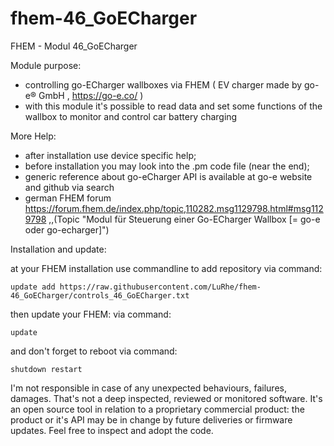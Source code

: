# fhem-46_GoECharger
FHEM - Modul 46_GoECharger


Module purpose:

 - controlling go-ECharger wallboxes via FHEM ( EV charger made by go-e® GmbH , https://go-e.co/ )
 - with this module it's possible to read data and set some functions of the wallbox 
   to monitor and control car battery charging

More Help:

 - after installation use device specific help;
 - before installation you may look into the .pm code file (near the end);
 - generic reference about go-eCharger API is available at go-e website and github via search
 - german FHEM forum https://forum.fhem.de/index.php/topic,110282.msg1129798.html#msg1129798 
 ,,(Topic "Modul für Steuerung einer Go-ECharger Wallbox [= go-e oder go-echarger]") 
	

Installation and update:

at your FHEM installation use commandline to add repository via command:

	update add https://raw.githubusercontent.com/LuRhe/fhem-46_GoECharger/controls_46_GoECharger.txt

then update your FHEM: via command:

	update
	
and don't forget to reboot via command:

	shutdown restart

I'm not responsible in case of any unexpected behaviours, failures, damages. That's not a deep inspected, reviewed or monitored software. It's an open source tool in relation to a proprietary commercial product: the product or it's API may be in change by future deliveries or firmware updates. Feel free to inspect and adopt the code.
